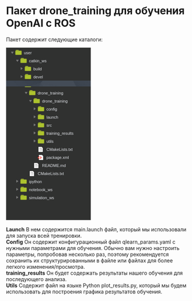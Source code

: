 # Пакет drone\_training для обучения OpenAI с ROS

Пакет содержит следующие каталоги:

![](../.gitbook/assets/image%20%282%29.png)

**Launch** В нем содержится main.launch файл, который мы использовали для запуска всей тренировки.   
**Config** Он содержит конфигурационный файл qlearn\_params.yaml с нужными параметрами для обучения. Обычно вам нужно настроить параметры, попробовав несколько раз, поэтому рекомендуется сохранить их структурированными в файле или файлах для более легкого изменения/просмотра.   
**training\_results** Он будет содержать результаты нашего обучения для последующего анализа.  
**Utils** Содержит файл на языке Python plot\_results.py, который мы будем использовать для построения графика результатов обучения.



